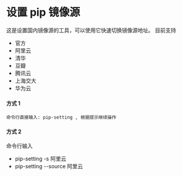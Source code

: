 # 设置 pip 镜像源

这是设置国内镜像源的工具，可以使用它快速切换镜像源地址。
目前支持
- 官方
- 阿里云
- 清华
- 豆瓣
- 腾讯云
- 上海交大
- 华为云

#### 方式 1
```
命令行直接输入: pip-setting , 根据提示继续操作
```

#### 方式 2
命令行输入
- pip-setting -s 阿里云
- pip-setting --source 阿里云
